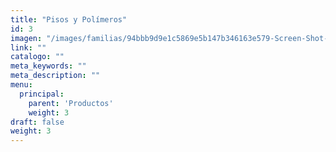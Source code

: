 ```yaml
---
title: "Pisos y Polímeros"
id: 3
imagen: "/images/familias/94bbb9d9e1c5869e5b147b346163e579-Screen-Shot-2015-07-24-at-4.46.27 PM.png"
link: ""
catalogo: ""
meta_keywords: ""
meta_description: ""
menu:
  principal:
    parent: 'Productos'
    weight: 3
draft: false
weight: 3
---
```

